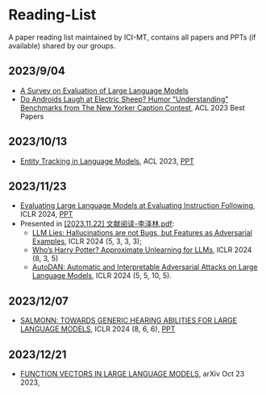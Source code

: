 # Reading-List
A paper reading list maintained by ICI-MT, contains all papers and PPTs (if available) shared by our groups.


## 2023/9/04
- [A Survey on Evaluation of Large Language Models](https://arxiv.org/abs/2307.03109)
- [Do Androids Laugh at Electric Sheep? Humor "Understanding" Benchmarks from The New Yorker Caption Contest](https://arxiv.org/abs/2209.06293), ACL 2023 Best Papers

## 2023/10/13
- [Entity Tracking in Language Models](https://arxiv.org/abs/2305.02363), ACL 2023, [PPT](ppt/Entity%20Tracking%20in%20Language%20Models.pdf)


## 2023/11/23
- [Evaluating Large Language Models at Evaluating Instruction Following](https://arxiv.org/abs/2310.07641), ICLR 2024, [PPT](ppt/Evaluating%20Large%20Language%20Models%20at%20Evaluating%20Instruction%20Following.pdf)
- Presented in [\[2023.11.22\] 文献阅读-李泽林.pdf](ppt/\[2023.11.22\]%20文献阅读-李泽林.pdf):
  - [LLM Lies: Hallucinations are not Bugs, but Features as Adversarial Examples](https://arxiv.org/abs/2310.01469v2), ICLR 2024 (5, 3, 3, 3);
  - [Who’s Harry Potter? Approximate Unlearning for LLMs](https://arxiv.org/abs/2310.02238), ICLR 2024 (8, 3, 5)
  - [AutoDAN: Automatic and Interpretable Adversarial Attacks on Large Language Models](https://arxiv.org/abs/2310.01469v2), ICLR 2024 (5, 5, 10, 5).


## 2023/12/07
- [SALMONN: TOWARDS GENERIC HEARING ABILITIES FOR LARGE LANGUAGE MODELS](https://openreview.net/forum?id=14rn7HpKVk), ICLR 2024 (8, 6, 6), [PPT]([ppt/Evaluating%20Large%20Language%20Models%20at%20Evaluating%20Instruction%20Following.pdf](https://github.com/ICI-MT/Reading-List/blob/main/ppt/SALMONN%20TOWARDS%20GENERIC%20HEARING%20ABILITIES%20FOR%20LARGE%20LANGUAGE%20MODELS%2023_12_07_%E9%99%88%E5%AE%89%E4%B8%9C.pdf)https://github.com/ICI-MT/Reading-List/blob/main/ppt/SALMONN%20TOWARDS%20GENERIC%20HEARING%20ABILITIES%20FOR%20LARGE%20LANGUAGE%20MODELS%2023_12_07_%E9%99%88%E5%AE%89%E4%B8%9C.pdf)

## 2023/12/21
- [FUNCTION VECTORS IN LARGE LANGUAGE MODELS](https://arxiv.org/pdf/2310.15213), arXiv Oct 23 2023, 
